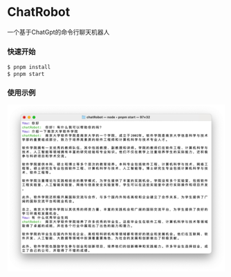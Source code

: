 # ChatRobot

一个基于ChatGpt的命令行聊天机器人

### 快速开始

```
$ pnpm install
$ pnpm start
```

### 使用示例

![image-20230812115807036](./assets/example.jpg)
